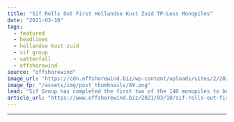 ```yaml
---
title: "Sif Rolls Out First Hollandse Kust Zuid TP-Less Monopiles"
date: "2021-03-10"
tags: 
  - featured
  - headlines
  - hollandse kust zuid
  - sif group
  - vattenfall
  - offshorewind
source: "offshorewind"
image_url: "https://cdn.offshorewind.biz/wp-content/uploads/sites/2/2021/03/10153004/Sif-Rolls-Out-First-Hollandse-Kust-Zuid-TP-Less-Monopiles.png"
image_fp: "/assets/img/post_thumbnails/89.png"
lead: "Sif Group has completed the first two of the 140 monopiles to be manufactured"
article_url: "https://www.offshorewind.biz/2021/03/10/sif-rolls-out-first-hollandse-kust-zuid-tp-less-monopiles/"
---
```


---

